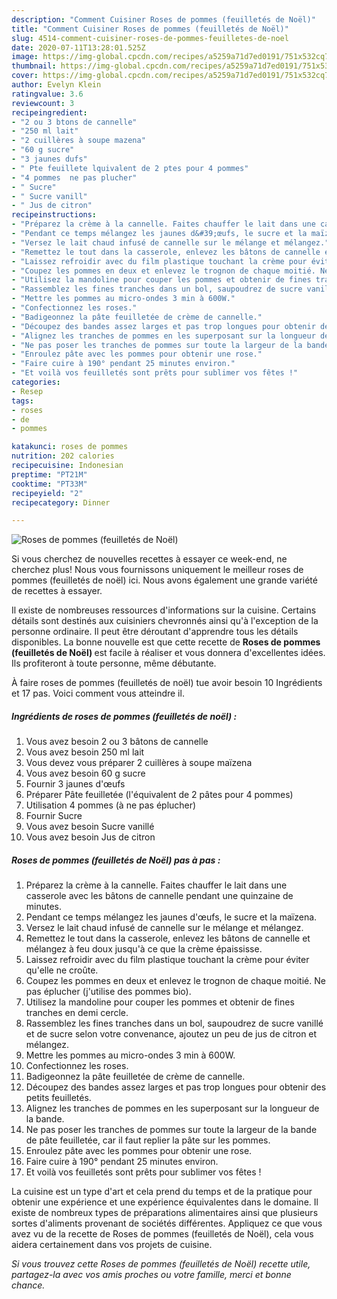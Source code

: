```yaml
---
description: "Comment Cuisiner Roses de pommes (feuilletés de Noël)"
title: "Comment Cuisiner Roses de pommes (feuilletés de Noël)"
slug: 4514-comment-cuisiner-roses-de-pommes-feuilletes-de-noel
date: 2020-07-11T13:28:01.525Z
image: https://img-global.cpcdn.com/recipes/a5259a71d7ed0191/751x532cq70/roses-de-pommes-feuilletes-de-noel-photo-principale-de-la-recette.jpg
thumbnail: https://img-global.cpcdn.com/recipes/a5259a71d7ed0191/751x532cq70/roses-de-pommes-feuilletes-de-noel-photo-principale-de-la-recette.jpg
cover: https://img-global.cpcdn.com/recipes/a5259a71d7ed0191/751x532cq70/roses-de-pommes-feuilletes-de-noel-photo-principale-de-la-recette.jpg
author: Evelyn Klein
ratingvalue: 3.6
reviewcount: 3
recipeingredient:
- "2 ou 3 btons de cannelle"
- "250 ml lait"
- "2 cuillères à soupe mazena"
- "60 g sucre"
- "3 jaunes dufs"
- " Pte feuillete lquivalent de 2 ptes pour 4 pommes"
- "4 pommes  ne pas plucher"
- " Sucre"
- " Sucre vanill"
- " Jus de citron"
recipeinstructions:
- "Préparez la crème à la cannelle. Faites chauffer le lait dans une casserole avec les bâtons de cannelle pendant une quinzaine de minutes."
- "Pendant ce temps mélangez les jaunes d&#39;œufs, le sucre et la maïzena."
- "Versez le lait chaud infusé de cannelle sur le mélange et mélangez."
- "Remettez le tout dans la casserole, enlevez les bâtons de cannelle et mélangez à feu doux jusqu&#39;à ce que la crème épaississe."
- "Laissez refroidir avec du film plastique touchant la crème pour éviter qu&#39;elle ne croûte."
- "Coupez les pommes en deux et enlevez le trognon de chaque moitié. Ne pas éplucher (j&#39;utilise des pommes bio)."
- "Utilisez la mandoline pour couper les pommes et obtenir de fines tranches en demi cercle."
- "Rassemblez les fines tranches dans un bol, saupoudrez de sucre vanillé et de sucre selon votre convenance, ajoutez un peu de jus de citron et mélangez."
- "Mettre les pommes au micro-ondes 3 min à 600W."
- "Confectionnez les roses."
- "Badigeonnez la pâte feuilletée de crème de cannelle."
- "Découpez des bandes assez larges et pas trop longues pour obtenir des petits feuilletés."
- "Alignez les tranches de pommes en les superposant sur la longueur de la bande."
- "Ne pas poser les tranches de pommes sur toute la largeur de la bande de pâte feuilletée, car il faut replier la pâte sur les pommes."
- "Enroulez pâte avec les pommes pour obtenir une rose."
- "Faire cuire à 190° pendant 25 minutes environ."
- "Et voilà vos feuilletés sont prêts pour sublimer vos fêtes !"
categories:
- Resep
tags:
- roses
- de
- pommes

katakunci: roses de pommes 
nutrition: 202 calories
recipecuisine: Indonesian
preptime: "PT21M"
cooktime: "PT33M"
recipeyield: "2"
recipecategory: Dinner

---
```



![Roses de pommes (feuilletés de Noël)](https://img-global.cpcdn.com/recipes/a5259a71d7ed0191/751x532cq70/roses-de-pommes-feuilletes-de-noel-photo-principale-de-la-recette.jpg)

Si vous cherchez de nouvelles recettes à essayer ce week-end, ne cherchez plus! Nous vous fournissons uniquement le meilleur roses de pommes (feuilletés de noël) ici. Nous avons également une grande variété de recettes à essayer.

Il existe de nombreuses ressources d'informations sur la cuisine. Certains détails sont destinés aux cuisiniers chevronnés ainsi qu'à l'exception de la personne ordinaire. Il peut être déroutant d'apprendre tous les détails disponibles. La bonne nouvelle est que cette recette de <strong> Roses de pommes (feuilletés de Noël) </strong> est facile à réaliser et vous donnera d'excellentes idées. Ils profiteront à toute personne, même débutante.

<!--inarticleads1-->

À faire roses de pommes (feuilletés de noël) tue avoir besoin 10 Ingrédients et 17 pas. Voici comment vous atteindre il.

##### Ingrédients de roses de pommes (feuilletés de noël) :

1. Vous avez besoin 2 ou 3 bâtons de cannelle
1. Vous avez besoin 250 ml lait
1. Vous devez vous préparer 2 cuillères à soupe maïzena
1. Vous avez besoin 60 g sucre
1. Fournir 3 jaunes d&#39;œufs
1. Préparer  Pâte feuilletée (l&#39;équivalent de 2 pâtes pour 4 pommes)
1. Utilisation 4 pommes (à ne pas éplucher)
1. Fournir  Sucre
1. Vous avez besoin  Sucre vanillé
1. Vous avez besoin  Jus de citron




<!--inarticleads2-->

##### Roses de pommes (feuilletés de Noël) pas à pas :

1. Préparez la crème à la cannelle. Faites chauffer le lait dans une casserole avec les bâtons de cannelle pendant une quinzaine de minutes.
1. Pendant ce temps mélangez les jaunes d&#39;œufs, le sucre et la maïzena.
1. Versez le lait chaud infusé de cannelle sur le mélange et mélangez.
1. Remettez le tout dans la casserole, enlevez les bâtons de cannelle et mélangez à feu doux jusqu&#39;à ce que la crème épaississe.
1. Laissez refroidir avec du film plastique touchant la crème pour éviter qu&#39;elle ne croûte.
1. Coupez les pommes en deux et enlevez le trognon de chaque moitié. Ne pas éplucher (j&#39;utilise des pommes bio).
1. Utilisez la mandoline pour couper les pommes et obtenir de fines tranches en demi cercle.
1. Rassemblez les fines tranches dans un bol, saupoudrez de sucre vanillé et de sucre selon votre convenance, ajoutez un peu de jus de citron et mélangez.
1. Mettre les pommes au micro-ondes 3 min à 600W.
1. Confectionnez les roses.
1. Badigeonnez la pâte feuilletée de crème de cannelle.
1. Découpez des bandes assez larges et pas trop longues pour obtenir des petits feuilletés.
1. Alignez les tranches de pommes en les superposant sur la longueur de la bande.
1. Ne pas poser les tranches de pommes sur toute la largeur de la bande de pâte feuilletée, car il faut replier la pâte sur les pommes.
1. Enroulez pâte avec les pommes pour obtenir une rose.
1. Faire cuire à 190° pendant 25 minutes environ.
1. Et voilà vos feuilletés sont prêts pour sublimer vos fêtes !




<!--inarticleads1-->

<p>
La cuisine est un type d'art et cela prend du temps et de la pratique pour obtenir une expérience et une expérience équivalentes dans le domaine. Il existe de nombreux types de préparations alimentaires ainsi que plusieurs sortes d'aliments provenant de sociétés différentes. Appliquez ce que vous avez vu de la recette de Roses de pommes (feuilletés de Noël), cela vous aidera certainement dans vos projets de cuisine.
</p>

<p>
<i>Si vous trouvez cette Roses de pommes (feuilletés de Noël) recette utile, partagez-la avec vos amis proches ou votre famille, merci et bonne chance.</i>
</p>
